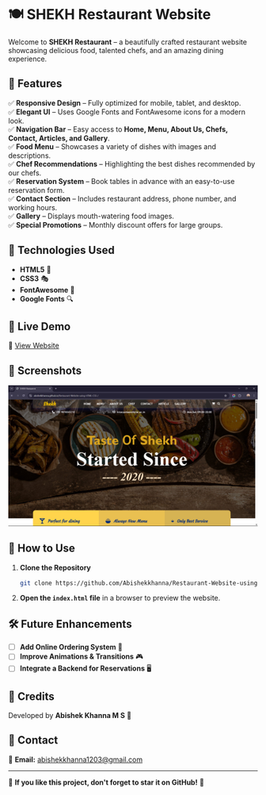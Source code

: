 # 🍽️ SHEKH Restaurant Website

Welcome to **SHEKH Restaurant** – a beautifully crafted restaurant website showcasing delicious food, talented chefs, and an amazing dining experience.  

## 🌟 Features

✅ **Responsive Design** – Fully optimized for mobile, tablet, and desktop.  
✅ **Elegant UI** – Uses Google Fonts and FontAwesome icons for a modern look.  
✅ **Navigation Bar** – Easy access to **Home, Menu, About Us, Chefs, Contact, Articles, and Gallery**.  
✅ **Food Menu** – Showcases a variety of dishes with images and descriptions.  
✅ **Chef Recommendations** – Highlighting the best dishes recommended by our chefs.  
✅ **Reservation System** – Book tables in advance with an easy-to-use reservation form.  
✅ **Contact Section** – Includes restaurant address, phone number, and working hours.  
✅ **Gallery** – Displays mouth-watering food images.  
✅ **Special Promotions** – Monthly discount offers for large groups.  

## 🐂 Technologies Used

- **HTML5** 🎨  
- **CSS3** 🎭  
- **FontAwesome** 🎵  
- **Google Fonts** 🔍  

## 🎥 Live Demo

🔗 [View Website](https://abishekkhanna.github.io/Restaurant-Website-using-HTML-CSS-/)
## 📸 Screenshots
 ![screenshot 1](https://github.com/Abishekkhanna/Restaurant-Website-using-HTML-CSS-/blob/main/Screenshot%20(85).png)

## 🚀 How to Use

1. **Clone the Repository**  
   ```bash
   git clone https://github.com/Abishekkhanna/Restaurant-Website-using-HTML-CSS-.git
   ```
2. **Open the `index.html` file** in a browser to preview the website.  

## 🛠️ Future Enhancements

- [ ] **Add Online Ordering System** 🛒  
- [ ] **Improve Animations & Transitions** 🎮  
- [ ] **Integrate a Backend for Reservations** 🖥️   

## 💖 Credits

Developed by **Abishek Khanna M S** 🚀  

## 📩 Contact

📧 **Email:** abishekkhanna1203@gmail.com 

---

🌟 **If you like this project, don't forget to star it on GitHub!** 🌟
